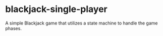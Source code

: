 # blackjack-single-player
A simple Blackjack game that utilizes a state machine to handle the game phases.
